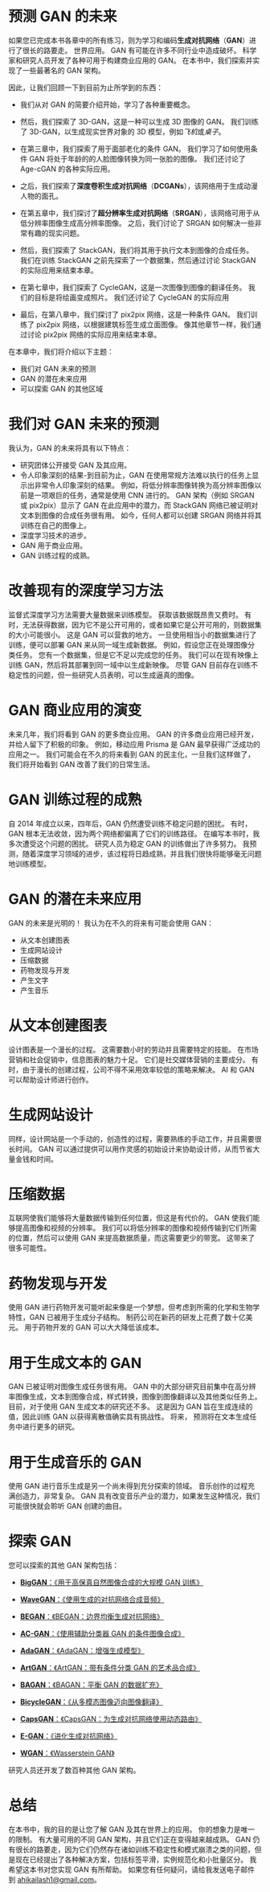 

# 预测 GAN 的未来



如果您已完成本书各章中的所有练习，则为学习和编码**生成对抗网络**（**GAN**）进行了很长的路要走。 世界应用。 GAN 有可能在许多不同行业中造成破坏。 科学家和研究人员开发了各种可用于构建商业应用的 GAN。 在本书中，我们探索并实现了一些最著名的 GAN 架构。

因此，让我们回顾一下到目前为止所学到的东西：

*   我们从对 GAN 的简要介绍开始，学习了各种重要概念。
*   然后，我们探索了 3D-GAN，这是一种可以生成 3D 图像的 GAN。 我们训练了 3D-GAN，以生成现实世界对象的 3D 模型，例如*飞机*或*桌子*。
*   在第三章中，我们探索了用于面部老化的条件 GAN。 我们学习了如何使用条件 GAN 将处于年龄的的人脸图像转换为同一张脸的图像。 我们还讨论了 Age-cGAN 的各种实际应用。
*   之后，我们探索了**深度卷积生成对抗网络**（**DCGANs**），该网络用于生成动漫人物的面孔。
*   在第五章中，我们探讨了**超分辨率生成对抗网络**（**SRGAN**），该网络可用于从低分辨率图像生成高分辨率图像。 之后，我们讨论了 SRGAN 如何解决一些非常有趣的现实问题。
*   然后，我们探索了 StackGAN，我们将其用于执行文本到图像的合成任务。 我们在训练 StackGAN 之前先探索了一个数据集，然后通过讨论 StackGAN 的实际应用来结束本章。

*   在第七章中，我们探索了 CycleGAN，这是一次图像到图像的翻译任务。 我们的目标是将绘画变成照片。 我们还讨论了 CycleGAN 的实际应用
*   最后，在第八章中，我们探讨了 pix2pix 网络，这是一种条件 GAN。 我们训练了 pix2pix 网络，以根据建筑标签生成立面图像。 像其他章节一样，我们通过讨论 pix2pix 网络的实际应用来结束本章。

在本章中，我们将介绍以下主题：

*   我们对 GAN 未来的预测
*   GAN 的潜在未来应用
*   可以探索 GAN 的其他区域





# 我们对 GAN 未来的预测



我认为，GAN 的未来将具有以下特点：

*   研究团体公开接受 GAN 及其应用。
*   令人印象深刻的结果-到目前为止，GAN 在使用常规方法难以执行的任务上显示出非常令人印象深刻的结果。 例如，将低分辨率图像转换为高分辨率图像以前是一项艰巨的任务，通常是使用 CNN 进行的。 GAN 架构（例如 SRGAN 或 pix2pix）显示了 GAN 在此应用中的潜力，而 StackGAN 网络已被证明对文本到图像的合成任务很有用。 如今，任何人都可以创建 SRGAN 网络并将其训练在自己的图像上。
*   深度学习技术的进步。
*   GAN 用于商业应用。
*   GAN 训练过程的成熟。





# 改善现有的深度学习方法



监督式深度学习方法需要大量数据来训练模型。 获取该数据既昂贵又费时。 有时，无法获得数据，因为它不是公开可用的，或者如果它是公开可用的，则数据集的大小可能很小。 这是 GAN 可以营救的地方。 一旦使用相当小的数据集进行了训练，便可以部署 GAN 来从同一域生成新数据。 例如，假设您正在处理图像分类任务。 您有一个数据集，但是它不足以完成您的任务。 我们可以在现有映像上训练 GAN，然后将其部署到同一域中以生成新映像。 尽管 GAN 目前存在训练不稳定性的问题，但一些研究人员表明，可以生成逼真的图像。





# GAN 商业应用的演变



未来几年，我们将看到 GAN 的更多商业应用。 GAN 的许多商业应用已经开发，并给人留下了积极的印象。 例如，移动应用 Prisma 是 GAN 最早获得广泛成功的应用之一。 我们可能会在不久的将来看到 GAN 的民主化，一旦我们这样做了，我们将开始看到 GAN 改善了我们的日常生活。





# GAN 训练过程的成熟



自 2014 年成立以来，四年后，GAN 仍然遭受训练不稳定问题的困扰。 有时，GAN 根本无法收敛，因为两个网络都偏离了它们的训练路径。 在编写本书时，我多次遭受这个问题的困扰。 研究人员为稳定 GAN 的训练做出了许多努力。 我预测，随着深度学习领域的进步，该过程将日趋成熟，并且我们很快将能够毫无问题地训练模型。





# GAN 的潜在未来应用



GAN 的未来是光明的！ 我认为在不久的将来有可能会使用 GAN：

*   从文本创建图表
*   生成网站设计
*   压缩数据
*   药物发现与开发
*   产生文字
*   产生音乐





# 从文本创建图表



设计图表是一个漫长的过程。 这需要数小时的劳动并且需要特定的技能。 在市场营销和社会促销中，信息图表的魅力十足。 它们是社交媒体营销的主要成分。 有时，由于漫长的创建过程，公司不得不采用效率较低的策略来解决。 AI 和 GAN 可以帮助设计师进行创作。





# 生成网站设计



同样，设计网站是一个手动的，创造性的过程，需要熟练的手动工作，并且需要很长时间。 GAN 可以通过提供可以用作灵感的初始设计来协助设计师，从而节省大量金钱和时间。





# 压缩数据



互联网使我们能够将大量数据传输到任何位置，但这是有代价的。 GAN 使我们能够提高图像和视频的分辨率。 我们可以将低分辨率的图像和视频传输到它们所需的位置，然后可以使用 GAN 来提高数据质量，而这需要更少的带宽。 这带来了很多可能性。





# 药物发现与开发



使用 GAN 进行药物开发可能听起来像是一个梦想，但考虑到所需的化学和生物学特性，GAN 已被用于生成分子结构。 制药公司在新药的研发上花费了数十亿美元。 用于药物开发的 GAN 可以大大降低该成本。





# 用于生成文本的 GAN



GAN 已被证明对图像生成任务很有用。 GAN 中的大部分研究目前集中在高分辨率图像生成，文本到图像合成，样式转换，图像到图像翻译以及其他类似任务上。 目前，对于使用 GAN 生成文本的研究还不多。 这是因为 GAN 旨在生成连续的值，因此训练 GAN 以获得离散值确实具有挑战性。 将来，  预测将在文本生成任务中进行更多的研究。





# 用于生成音乐的 GAN



使用 GAN 进行音乐生成是另一个尚未得到充分探索的领域。 音乐创作的过程充满创造力，非常复杂。 GAN 具有改变音乐产业的潜力，如果发生这种情况，我们可能很快就会聆听 GAN 创建的曲目。





# 探索 GAN



您可以探索的其他 GAN 架构包括：

*   [**BigGAN**：《用于高保真自然图像合成的大规模 GAN 训练》](https://arxiv.org/pdf/1809.11096.pdf)
*   [**WaveGAN**：《使用生成的对抗网络合成音频》](https://arxiv.org/abs/1802.04208)
*   [**BEGAN**：《BEGAN：边界均衡生成对抗网络》](https://arxiv.org/abs/1703.10717)
*   [**AC-GAN**：《使用辅助分类器 GAN 的条件图像合成》](https://arxiv.org/abs/1610.09585)

*   [**AdaGAN**：《AdaGAN：增强生成模型》](https://arxiv.org/abs/1701.02386v1)
*   [**ArtGAN**：《ArtGAN：带有条件分类 GAN 的艺术品合成》](https://arxiv.org/abs/1702.03410)
*   [**BAGAN**：《BAGAN：平衡 GAN 的数据扩充》](https://arxiv.org/abs/1803.09655)
*   [**BicycleGAN**：《从多模态图像迈向图像翻译》](https://arxiv.org/abs/1711.11586)
*   [**CapsGAN**：《CapsGAN：为生成对抗网络使用动态路由》](https://arxiv.org/abs/1806.03968)
*   [**E-GAN**：《进化生成对抗网络》](https://arxiv.org/abs/1803.00657)
*   [**WGAN**：《Wasserstein GAN》](https://arxiv.org/abs/1701.07875v2)

研究人员还开发了数百种其他 GAN 架构。





# 总结



在本书中，我的目的是让您了解 GAN 及其在世界上的应用。 你的想象力是唯一的限制。 有大量可用的不同 GAN 架构，并且它们正在变得越来越成熟。 GAN 仍有很长的路要走，因为它们仍然存在诸如训练不稳定性和模式崩溃之类的问题，但是现在已经提出了各种解决方案，包括标签平滑，实例规范化和小批量区分。 我希望这本书对您实现 GAN 有所帮助。 如果您有任何疑问，请给我发送电子邮件到 [ahikailash1@gmail.com](mailto:ahikailash1@gmail.com)。


